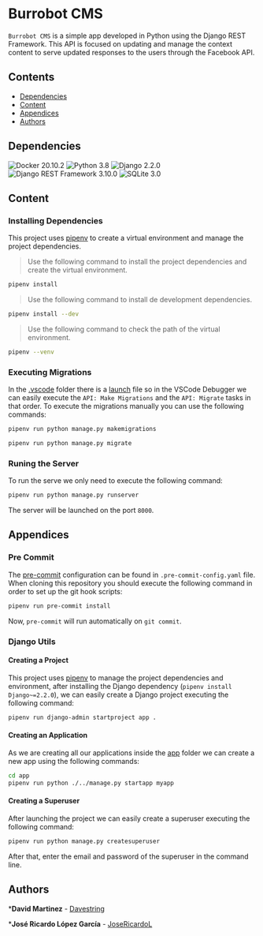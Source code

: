 # Burrobot CMS

`Burrobot CMS` is a simple app developed in Python using the Django REST Framework. This API is focused on updating and manage the context content to serve updated responses to the users through the Facebook API.

## Contents

- [Dependencies](#dependencies)
- [Content](#content)
- [Appendices](#appendices)
- [Authors](#Authors)

## Dependencies

![Docker 20.10.2](https://img.shields.io/badge/Docker-20.10.2-blue.svg)
![Python 3.8](https://img.shields.io/badge/Python-3.8-yellow.svg)
![Django 2.2.0](https://img.shields.io/badge/Django-2.2.0-black.svg)
![Django REST Framework 3.10.0](https://img.shields.io/badge/DjangoRestFramework-3.10.0-green.svg)
![SQLite 3.0](https://img.shields.io/badge/SQLite-3.0-white.svg)

## Content
### Installing Dependencies

This project uses [pipenv](https://pipenv-fork.readthedocs.io/en/latest/) to create a virtual environment and manage the project dependencies.

> Use the following command to install the project dependencies and create the virtual environment.
```bash
pipenv install
```

> Use the following command to install de development dependencies.
```bash
pipenv install --dev
```

> Use the following command to check the path of the virtual environment.
```bash
pipenv --venv
```

### Executing Migrations

In the [.vscode](./.vscode) folder there is a [launch](./.vscode/launch.json) file so in the VSCode Debugger we can easily execute the `API: Make Migrations` and the `API: Migrate` tasks in that order. To execute the migrations manually you can use the following commands:

```bash
pipenv run python manage.py makemigrations
```

```bash
pipenv run python manage.py migrate
```

### Runing the Server

To run the serve we only need to execute the following command:

```bash
pipenv run python manage.py runserver
```

The server will be launched on the port `8000`.
## Appendices
### Pre Commit

The [pre-commit](https://pre-commit.com/) configuration can be found in `.pre-commit-config.yaml` file. When cloning this repository you should execute the following command in order to set up the git hook scripts:

```bash
pipenv run pre-commit install
```

Now, `pre-commit` will run automatically on `git commit`.

### Django Utils

#### Creating a Project

This project uses [pipenv](https://pipenv-fork.readthedocs.io/en/latest/) to manage the project dependencies and environment, after installing the Django dependency (`pipenv install Django~=2.2.0`), we can easily create a Django project executing the following command:

```bash
pipenv run django-admin startproject app .
```

#### Creating an Application

As we are creating all our applications inside the [app](./app) folder we can create a new app using the following commands:

```bash
cd app
pipenv run python ./../manage.py startapp myapp
```

#### Creating a Superuser

After launching the project we can easily create a superuser executing the following command:

```bash
pipenv run python manage.py createsuperuser
```

After that, enter the email and password of the superuser in the command line.

## Authors

***David Martinez** - [Davestring](https://github.com/Davestring)

***José Ricardo López García** - [JoseRicardoL](https://github.com/JoseRicardoL)
